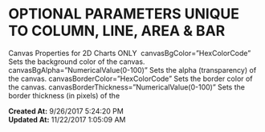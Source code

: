 # OPTIONAL PARAMETERS UNIQUE TO COLUMN, LINE, AREA & BAR

Canvas Properties for 2D Charts ONLY  canvasBgColor=”HexColorCode” Sets the background color of the canvas. canvasBgAlpha=”NumericalValue(0-100)” Sets the alpha (transparency) of the canvas. canvasBorderColor=”HexColorCode” Sets the border color of the canvas. canvasBorderThickness=”NumericalValue(0-100)” Sets the border thickness (in pixels) of the  

**Created At:** 9/26/2017 5:24:20 PM  
**Updated At:** 11/22/2017 1:05:09 AM  

